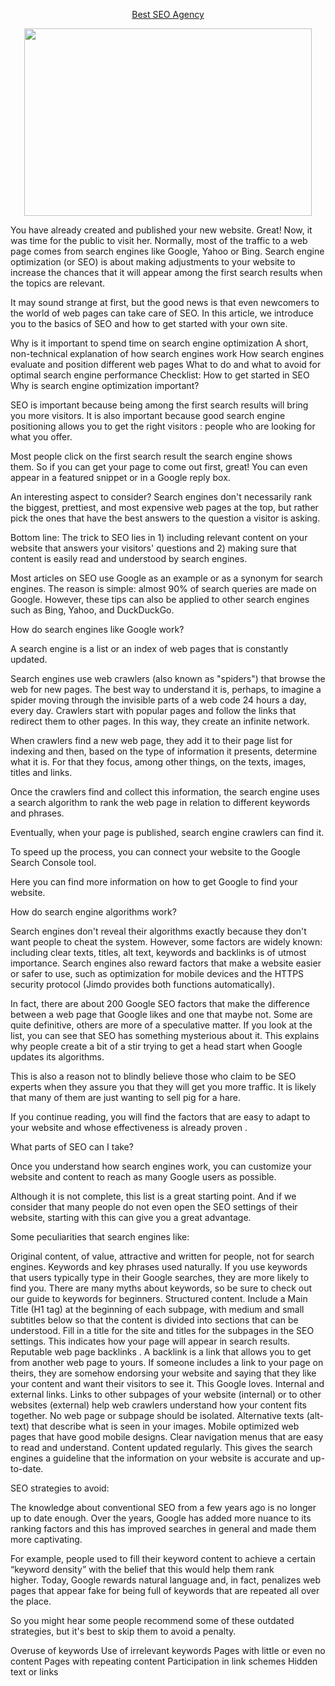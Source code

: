 <p align="center">
<a href="https://randomx.io">Best SEO Agency</a>
</p>
<p align="center">
  <img width="460" height="300" src="https://media.istockphoto.com/photos/search-engine-optimization-picture-id1165708024?k=20&m=1165708024&s=612x612&w=0&h=gt4R-4gpnlDWHZqt1rr8SZnjDriiKSN_pdcMmtEmNvk=">
</p>


You have already created and published your new website. Great! Now, it was time for the public to visit her. Normally, most of the traffic to a web page comes from search engines like Google, Yahoo or Bing. Search engine optimization (or SEO) is about making adjustments to your website to increase the chances that it will appear among the first search results when the topics are relevant.

It may sound strange at first, but the good news is that even newcomers to the world of web pages can take care of SEO. In this article, we introduce you to the basics of SEO and how to get started with your own site.

Why is it important to spend time on search engine optimization
A short, non-technical explanation of how search engines work
How search engines evaluate and position different web pages
What to do and what to avoid for optimal search engine performance
Checklist: How to get started in SEO
Why is search engine optimization important?

SEO is important because being among the first search results will bring you more visitors. It is also important because good search engine positioning allows you to get the right visitors : people who are looking for what you offer.

Most people click on the first search result the search engine shows them. So if you can get your page to come out first, great! You can even appear in a featured snippet or in a Google reply box.

An interesting aspect to consider? Search engines don't necessarily rank the biggest, prettiest, and most expensive web pages at the top, but rather pick the ones that have the best answers to the question a visitor is asking.

Bottom line: The trick to SEO lies in 1) including relevant content on your website that answers your visitors' questions and 2) making sure that content is easily read and understood by search engines.

Most articles on SEO use Google as an example or as a synonym for search engines. The reason is simple: almost 90% of search queries are made on Google. However, these tips can also be applied to other search engines such as Bing, Yahoo, and DuckDuckGo.

How do search engines like Google work?

A search engine is a list or an index of web pages that is constantly updated.

Search engines use web crawlers (also known as "spiders") that browse the web for new pages. The best way to understand it is, perhaps, to imagine a spider moving through the invisible parts of a web code 24 hours a day, every day. Crawlers start with popular pages and follow the links that redirect them to other pages. In this way, they create an infinite network.

When crawlers find a new web page, they add it to their page list for indexing and then, based on the type of information it presents, determine what it is. For that they focus, among other things, on the texts, images, titles and links.

Once the crawlers find and collect this information, the search engine uses a search algorithm to rank the web page in relation to different keywords and phrases.

Eventually, when your page is published, search engine crawlers can find it.

To speed up the process, you can connect your website to the Google Search Console tool.

Here you can find more information on how to get Google to find your website.

How do search engine algorithms work?

Search engines don't reveal their algorithms exactly because they don't want people to cheat the system. However, some factors are widely known: including clear texts, titles, alt text, keywords and backlinks is of utmost importance. Search engines also reward factors that make a website easier or safer to use, such as optimization for mobile devices and the HTTPS security protocol (Jimdo provides both functions automatically).

In fact, there are about 200 Google SEO factors that make the difference between a web page that Google likes and one that maybe not. Some are quite definitive, others are more of a speculative matter. If you look at the list, you can see that SEO has something mysterious about it. This explains why people create a bit of a stir trying to get a head start when Google updates its algorithms.

This is also a reason not to blindly believe those who claim to be SEO experts when they assure you that they will get you more traffic. It is likely that many of them are just wanting to sell pig for a hare.

If you continue reading, you will find the factors that are easy to adapt to your website and whose effectiveness is already proven .

What parts of SEO can I take?

Once you understand how search engines work, you can customize your website and content to reach as many Google users as possible.

Although it is not complete, this list is a great starting point. And if we consider that many people do not even open the SEO settings of their website, starting with this can give you a great advantage.

Some peculiarities that search engines like:

Original content, of value, attractive and written for people, not for search engines.
Keywords and key phrases used naturally. If you use keywords that users typically type in their Google searches, they are more likely to find you. There are many myths about keywords, so be sure to check out our guide to keywords for beginners.
Structured content. Include a Main Title (H1 tag) at the beginning of each subpage, with medium and small subtitles below so that the content is divided into sections that can be understood.
Fill in a title for the site and titles for the subpages in the SEO settings. This indicates how your page will appear in search results.
Reputable web page backlinks . A backlink is a link that allows you to get from another web page to yours. If someone includes a link to your page on theirs, they are somehow endorsing your website and saying that they like your content and want their visitors to see it. This Google loves.
Internal and external links. Links to other subpages of your website (internal) or to other websites (external) help web crawlers understand how your content fits together. No web page or subpage should be isolated.
Alternative texts (alt-text) that describe what is seen in your images.
Mobile optimized web pages that have good mobile designs.
Clear navigation menus that are easy to read and understand.
Content updated regularly. This gives the search engines a guideline that the information on your website is accurate and up-to-date.

SEO strategies to avoid:

The knowledge about conventional SEO from a few years ago is no longer up to date enough. Over the years, Google has added more nuance to its ranking factors and this has improved searches in general and made them more captivating.

For example, people used to fill their keyword content to achieve a certain “keyword density” with the belief that this would help them rank higher. Today, Google rewards natural language and, in fact, penalizes web pages that appear fake for being full of keywords that are repeated all over the place.

So you might hear some people recommend some of these outdated strategies, but it's best to skip them to avoid a penalty.

Overuse of keywords
Use of irrelevant keywords
Pages with little or even no content
Pages with repeating content
Participation in link schemes
Hidden text or links

<!---
infoblogger/infoblogger is a ✨ special ✨ repository because its `README.md` (this file) appears on your GitHub profile.
You can click the Preview link to take a look at your changes.
--->
